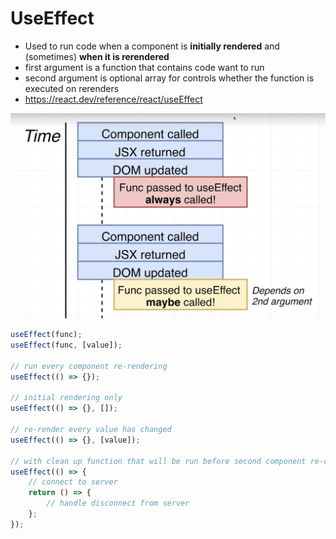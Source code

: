 # UseEffect
- Used to run code when a component is **initially rendered** and (sometimes) **when it is rerendered**
- first argument is a function that contains code want to run
- second argument is optional array for controls whether the function is executed on rerenders
- https://react.dev/reference/react/useEffect

![useEffect](./Images/react_lifecycle_use_effect.png)

```javascript
useEffect(func);
useEffect(func, [value]);

// run every component re-rendering
useEffect(() => {});

// initial rendering only
useEffect(() => {}, []);

// re-render every value has changed
useEffect(() => {}, [value]);

// with clean up function that will be run before second component re-render
useEffect(() => {
    // connect to server
    return () => {
        // handle disconnect from server
    };
});
```
